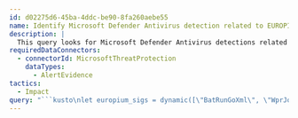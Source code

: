 ```yaml
---
id: d02275d6-45ba-4ddc-be90-8fa260aebe55
name: Identify Microsoft Defender Antivirus detection related to EUROPIUM
description: |
  This query looks for Microsoft Defender Antivirus detections related to EUROPIUM actor
requiredDataConnectors:
  - connectorId: MicrosoftThreatProtection
    dataTypes:
      - AlertEvidence
tactics:
  - Impact
query: "```kusto\nlet europium_sigs = dynamic([\"BatRunGoXml\", \"WprJooblash\", \"Win32/Eagle!MSR\", \"Win32/Debitom.A\"]);  \nAlertEvidence \n| where ThreatFamily in~ (europium_sigs) \n| join AlertInfo on AlertId \n| project ThreatFamily, AlertId \n```"
---
```


